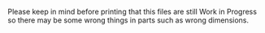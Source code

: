 Please keep in mind before printing that this files are still Work in Progress so there may be some wrong things in parts such as wrong dimensions.